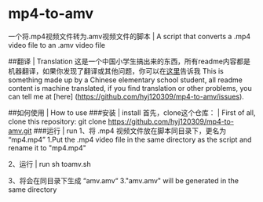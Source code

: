 # mp4-to-amv
一个将.mp4视频文件转为.amv视频文件的脚本 | A script that converts a .mp4 video file to an .amv video file

##翻译 | Translation
这是一个中国小学生搞出来的东西，所有readme内容都是机器翻译，如果你发现了翻译或其他问题，你可以在[这里](https://github.com/hyj120309/mp4-to-amv/issues)告诉我
This is something made up by a Chinese elementary school student, all readme content is machine translated, if you find translation or other problems, you can tell me at [here] (https://github.com/hyj120309/mp4-to-amv/issues).

##如何使用 | How to use
###安装 | install
首先，clone这个仓库： | First of all, clone this repository:
  git clone https://github.com/hyj120309/mp4-to-amv.git
###运行 | run
1、将 .mp4 视频文件放在脚本同目录下，更名为 “mp4.mp4”
1.Put the .mp4 video file in the same directory as the script and rename it to "mp4.mp4"

2、运行 | run
  sh toamv.sh
  
3、将会在同目录下生成 “amv.amv“
3."amv.amv" will be generated in the same directory
